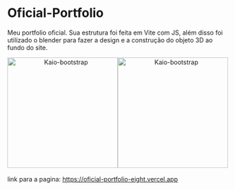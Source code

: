 # Oficial-Portfolio
Meu portfolio oficial. Sua estrutura foi feita em Vite com JS, além disso foi utilizado o blender para fazer a design e a construção do objeto 3D ao fundo do site.

<div align="center">
  <div style="display: flex;">
    <img align="center" alt="Kaio-bootstrap" height="250"  src="https://github.com/KaioGabrielSouzaRozini/Oficial-Portfolio/assets/110106110/7540c30b-7746-45aa-bf1c-f6919229374d"/>
    <img align="center" alt="Kaio-bootstrap" height="250"  src="https://github.com/KaioGabrielSouzaRozini/Oficial-Portfolio/assets/110106110/762dcbc9-76ad-48ab-bbde-505e727ebd47"/>
  </div>
</div>
<br>
link para a pagina:  <a href = "https://oficial-portfolio-eight.vercel.app">https://oficial-portfolio-eight.vercel.app</a>
